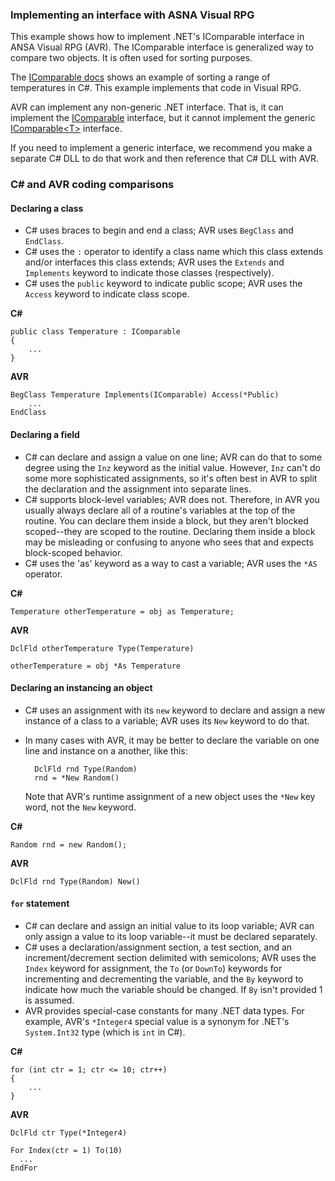 ### Implementing an interface with ASNA Visual RPG

This example shows how to implement .NET's IComparable interface in ANSA Visual RPG (AVR). The IComparable interface is generalized way to compare two objects. It is often used for sorting purposes. 

The [IComparable docs](https://docs.microsoft.com/en-us/dotnet/api/system.icomparable?view=netframework-4.7.1) shows an example of sorting a range of temperatures in C#. This example implements that code in Visual RPG. 

AVR can implement any non-generic .NET interface. That is, it can implement the [IComparable](https://docs.microsoft.com/en-us/dotnet/api/system.icomparable?view=netframework-4.7.1#methods) interface, but it cannot implement the generic [IComparable\<T>](https://docs.microsoft.com/en-us/dotnet/api/system.icomparable-1?view=netframework-4.7.1) interface. 

If you need to implement a generic interface, we recommend you make a separate C# DLL to do that work and then reference that C# DLL with AVR. 


### C# and AVR coding comparisons

#### Declaring a class

* C# uses braces to begin and end a class;  AVR uses `BegClass` and `EndClass`. 
* C# uses the `:` operator to identify a class name which this class extends and/or interfaces this class extends; AVR uses the `Extends` and `Implements` keyword to indicate those classes (respectively).
* C# uses the `public` keyword to indicate public scope; AVR uses the `Access` keyword to indicate class scope. 

**C#** 

    public class Temperature : IComparable
    {
        ...
    }


**AVR**

    BegClass Temperature Implements(IComparable) Access(*Public)
        ...
    EndClass

#### Declaring a field     

* C# can declare and assign a value on one line; AVR can do that to some degree using the `Inz` keyword as the initial value. However, `Inz` can't do some more sophisticated assignments, so it's often best in AVR to split the declaration and the assignment into separate lines. 
* C# supports block-level variables; AVR does not. Therefore, in AVR you usually always declare all of a routine's variables at the top of the routine. You can declare them inside a block, but they aren't blocked scoped--they are scoped to the routine. Declaring them inside a block may be misleading or confusing to anyone who sees that and expects block-scoped behavior. 
* C# uses the 'as' keyword as a way to cast a variable; AVR uses the `*AS` operator.

**C#**

    Temperature otherTemperature = obj as Temperature;

**AVR**

    DclFld otherTemperature Type(Temperature)

    otherTemperature = obj *As Temperature 


#### Declaring an instancing an object

* C# uses an assignment with its `new` keyword to declare and assign a new instance of a class to a variable; AVR uses its `New` keyword to do that. 

* In many cases with AVR, it may be better to declare the variable on one line and instance on a another, like this:

        DclFld rnd Type(Random) 
        rnd = *New Random()

    Note that AVR's runtime assignment of a new object uses the `*New` key word, not the `New` keyword. 


**C#** 

    Random rnd = new Random();

**AVR**

    DclFld rnd Type(Random) New()

#### `for` statement

* C# can declare and assign an initial value to its loop variable; AVR can only assign a value to its loop variable--it must be declared separately. 
* C# uses a declaration/assignment section, a test section, and an increment/decrement section delimited with semicolons; AVR uses the `Index` keyword for assignment, the `To` (or `DownTo`) keywords for incrementing and decrementing the variable, and the `By` keyword to indicate how much the variable should be changed. If `By` isn't provided 1 is assumed. 
* AVR provides special-case constants for many .NET data types. For example, AVR's `*Integer4` special value is a synonym for .NET's `System.Int32` type (which is `int` in C#). 

**C#** 

    for (int ctr = 1; ctr <= 10; ctr++) 
    {
        ...
    }

**AVR**

    DclFld ctr Type(*Integer4)

    For Index(ctr = 1) To(10)
      ...
    EndFor 


